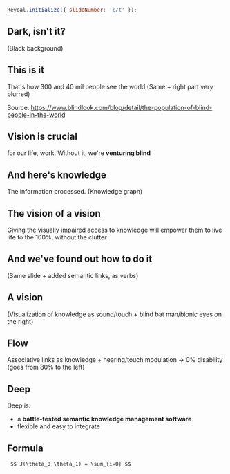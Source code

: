 ```js
Reveal.initialize({ slideNumber: 'c/t' });
```

## Dark, isn't it?
(Black background)

## This is it
That's how 300 and 40 mil people see the world
(Same + right part very blurred)

Source: https://www.blindlook.com/blog/detail/the-population-of-blind-people-in-the-world

## Vision is crucial 
for our life, work. Without it, we're **venturing blind**

## And here's knowledge
The information processed.
(Knowledge graph)

## The vision of a vision
Giving the visually impaired access to knowledge will empower them to live life to the 100%, without the clutter

## And we've found out how to do it
(Same slide + added semantic links, as verbs)

## A vision
(Visualization of knowledge as sound/touch + blind bat man/bionic eyes on the right)

## Flow
Associative links as knowledge + hearing/touch modulation -> 0% disability (goes from 80% to the left)

## Deep
Deep is:
- a **battle-tested semantic knowledge management software**
- flexible and easy to integrate

## Formula
`
$$ J(\theta_0,\theta_1) = \sum_{i=0} $$`
